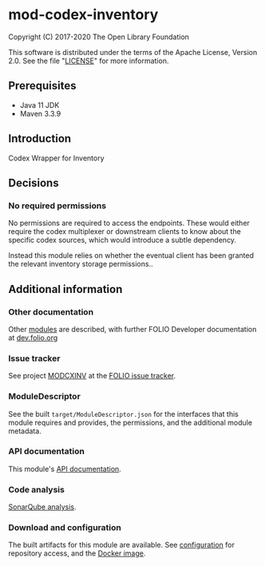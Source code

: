 # mod-codex-inventory

Copyright (C) 2017-2020 The Open Library Foundation

This software is distributed under the terms of the Apache License,
Version 2.0. See the file "[LICENSE](LICENSE)" for more information.

## Prerequisites

* Java 11 JDK
* Maven 3.3.9

## Introduction

Codex Wrapper for Inventory

## Decisions

### No required permissions

No permissions are required to access the endpoints. These would either require the codex multiplexer or downstream clients to know about the specific codex sources, which would introduce a subtle dependency.

Instead this module relies on whether the eventual client has been granted the relevant inventory storage permissions..

## Additional information

### Other documentation

Other [modules](https://dev.folio.org/source-code/#server-side) are described,
with further FOLIO Developer documentation at [dev.folio.org](https://dev.folio.org/)

### Issue tracker

See project [MODCXINV](https://issues.folio.org/browse/MODCXINV)
at the [FOLIO issue tracker](https://dev.folio.org/guidelines/issue-tracker).

### ModuleDescriptor

See the built `target/ModuleDescriptor.json` for the interfaces that this module
requires and provides, the permissions, and the additional module metadata.

### API documentation

This module's [API documentation](https://dev.folio.org/reference/api/#mod-codex-inventory).

### Code analysis

[SonarQube analysis](https://sonarcloud.io/dashboard?id=org.folio%3Amod-codex-inventory).

### Download and configuration

The built artifacts for this module are available.
See [configuration](https://dev.folio.org/download/artifacts) for repository access,
and the [Docker image](https://hub.docker.com/r/folioorg/mod-codex-inventory/).



